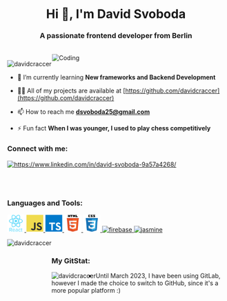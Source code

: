 <h1 align="center">Hi 👋, I'm David Svoboda</h1>
<h3 align="center">A passionate frontend developer from Berlin</h3>
<br>
<img align="right" alt="Coding" width="400" src="https://media3.giphy.com/media/qgQUggAC3Pfv687qPC/giphy.gif">



<p align="left"> <img src="https://komarev.com/ghpvc/?username=davidcraccer&label=Profile%20views&color=0e75b6&style=flat" alt="davidcraccer" /> </p>

- 🌱 I’m currently learning **New frameworks and Backend Development**

- 👨‍💻 All of my projects are available at [https://github.com/davidcraccer](https://github.com/davidcraccer)

- 📫 How to reach me **dsvoboda25@gmail.com**

- ⚡ Fun fact **When I was younger, I used to play chess competitively**

<h3 align="left">Connect with me:</h3>
<p align="left">
<a href="https://www.linkedin.com/in/david-svoboda-9a57a4268/" target="_blank"><img align="center" src="https://raw.githubusercontent.com/rahuldkjain/github-profile-readme-generator/master/src/images/icons/Social/linked-in-alt.svg" alt="https://www.linkedin.com/in/david-svoboda-9a57a4268/" height="30" width="40" /></a>
</p>

<br>
<br>

<h3 align="left">Languages and Tools:</h3>
<p align="left"> 
      
  <a href="https://reactjs.org/" target="_blank" rel="noreferrer"> 
    <img src="https://raw.githubusercontent.com/devicons/devicon/master/icons/react/react-original-wordmark.svg" alt="react" width="40" height="40"/> 
  </a> 

  <a href="https://developer.mozilla.org/en-US/docs/Web/JavaScript" target="_blank" rel="noreferrer"> 
    <img src="https://raw.githubusercontent.com/devicons/devicon/master/icons/javascript/javascript-original.svg" alt="javascript" width="40" height="40"/>   </a> 
  
  <a href="https://www.typescriptlang.org/" target="_blank" rel="noreferrer"> 
    <img src="https://raw.githubusercontent.com/devicons/devicon/master/icons/typescript/typescript-original.svg" alt="typescript" width="40" height="40"/>   </a> 

  <a href="https://www.w3.org/html/" target="_blank" rel="noreferrer"> 
    <img src="https://raw.githubusercontent.com/devicons/devicon/master/icons/html5/html5-original-wordmark.svg" alt="html5" width="40" height="40"/> 
  </a> 
   
  <a href="https://www.w3schools.com/css/" target="_blank" rel="noreferrer"> 
    <img src="https://raw.githubusercontent.com/devicons/devicon/master/icons/css3/css3-original-wordmark.svg" alt="css3" width="40" height="40"/>
  </a> 

  <a href="https://firebase.google.com/" target="_blank" rel="noreferrer"> 
    <img src="https://www.vectorlogo.zone/logos/firebase/firebase-icon.svg" alt="firebase" width="40" height="40"/> 
  </a> 
     
  <a href="https://jasmine.github.io/" target="_blank" rel="noreferrer"> 
    <img src="https://www.vectorlogo.zone/logos/jasmine/jasmine-icon.svg" alt="jasmine" width="40" height="40"/> 
  </a> 

</p>
<p><img align="left" src="https://github-readme-stats.vercel.app/api/top-langs?username=davidcraccer&show_icons=true&locale=en&layout=compact" alt="davidcraccer"  height="195"/></p>

<br>
<h3 align="left">My GitStat:</h3>
<p><img align="left" src="https://github-readme-stats.vercel.app/api?username=davidcraccer&show_icons=true&locale=en" alt="davidcraccer" /></p>

- Until March 2023, I have been using GitLab, however I made the choice to switch to GitHub, since it's a more popular platform :)


